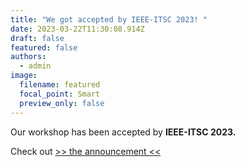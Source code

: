 ```yaml
---
title: "We got accepted by IEEE-ITSC 2023! "
date: 2023-03-22T11:30:08.914Z
draft: false
featured: false
authors:
  - admin
image:
  filename: featured
  focal_point: Smart
  preview_only: false
---
```

O﻿ur workshop has been accepted by **IEEE-ITSC 2023.** 

Check out [\>> the announcement <<](https://2023.ieee-itsc.org/workshops/)